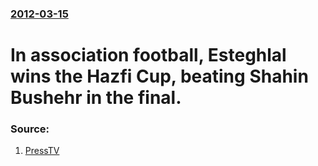 ### [2012-03-15](/news/2012/03/15/index.md)

# In association football, Esteghlal wins the Hazfi Cup, beating Shahin Bushehr in the final. 




### Source:

1. [PressTV](http://www.presstv.ir/detail/231854.html)
